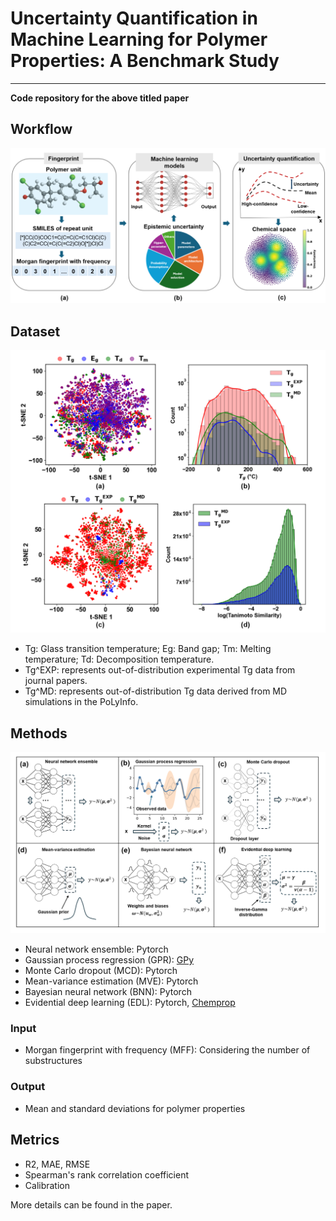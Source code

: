 # Uncertainty Quantification in Machine Learning for Polymer Properties: A Benchmark Study
---
**Code repository for the above titled paper**
## Workflow
![alt text](workflow.png)
## Dataset
![alt text](datasets.png)
* Tg: Glass transition temperature; Eg: Band gap; Tm: Melting temperature; Td: Decomposition temperature.
* Tg^EXP: represents out-of-distribution experimental Tg data from journal papers.
* Tg^MD: represents out-of-distribution Tg data derived from MD simulations in the PoLyInfo.
## Methods
![alt text](ML_methods.png)
* Neural network ensemble: Pytorch
* Gaussian process regression (GPR): [GPy](https://github.com/SheffieldML/GPy/tree/deploy)
* Monte Carlo dropout (MCD): Pytorch
* Mean-variance estimation (MVE): Pytorch
* Bayesian neural network (BNN): Pytorch
* Evidential deep learning (EDL): Pytorch, [Chemprop](https://github.com/aamini/chemprop)

### Input
* Morgan fingerprint with frequency (MFF): Considering the number of substructures

### Output
* Mean and standard deviations for polymer properties

## Metrics
* R2, MAE, RMSE
* Spearman's rank correlation coefficient
* Calibration

More details can be found in the paper.